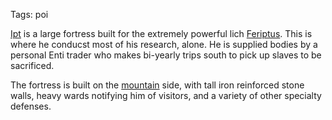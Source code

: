Tags: poi

[Ipt](Ipt) is a large fortress built for the extremely powerful lich [Feriptus](Feriptus). This is where he conducst most of his research, alone. He is supplied bodies by a personal Enti trader who makes bi-yearly trips south to pick up slaves to be sacrificed. 

The fortress is built on the [mountain](Mountains) side, with tall iron reinforced stone walls, heavy wards notifying him of visitors, and a variety of other specialty defenses. 
